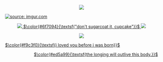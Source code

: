 <p align="center">
 <img src="https://images-wixmp-ed30a86b8c4ca887773594c2.wixmp.com/f/cf2836cb-5893-4a6c-b156-5a89d94fc721/dd2w0ap-0bc310d5-bacd-4355-95cd-76d7439cb656.gif?token=eyJ0eXAiOiJKV1QiLCJhbGciOiJIUzI1NiJ9.eyJzdWIiOiJ1cm46YXBwOjdlMGQxODg5ODIyNjQzNzNhNWYwZDQxNWVhMGQyNmUwIiwiaXNzIjoidXJuOmFwcDo3ZTBkMTg4OTgyMjY0MzczYTVmMGQ0MTVlYTBkMjZlMCIsIm9iaiI6W1t7InBhdGgiOiJcL2ZcL2NmMjgzNmNiLTU4OTMtNGE2Yy1iMTU2LTVhODlkOTRmYzcyMVwvZGQydzBhcC0wYmMzMTBkNS1iYWNkLTQzNTUtOTVjZC03NmQ3NDM5Y2I2NTYuZ2lmIn1dXSwiYXVkIjpbInVybjpzZXJ2aWNlOmZpbGUuZG93bmxvYWQiXX0.1K_G6IOvy0C-Gvg2wHnknHu2A6c2aPz_VcDRxmfEy4Q"/>
</p>

<a href="https://imgur.com/onONGCY"><img src="https://i.imgur.com/onONGCY.jpg" title="source: imgur.com" />
</p>
<p align="center">
<img src="https://images-wixmp-ed30a86b8c4ca887773594c2.wixmp.com/f/cf2836cb-5893-4a6c-b156-5a89d94fc721/dcajw75-99774a60-d3a9-46b2-9305-beaecb70b8de.gif?token=eyJ0eXAiOiJKV1QiLCJhbGciOiJIUzI1NiJ9.eyJzdWIiOiJ1cm46YXBwOjdlMGQxODg5ODIyNjQzNzNhNWYwZDQxNWVhMGQyNmUwIiwiaXNzIjoidXJuOmFwcDo3ZTBkMTg4OTgyMjY0MzczYTVmMGQ0MTVlYTBkMjZlMCIsIm9iaiI6W1t7InBhdGgiOiJcL2ZcL2NmMjgzNmNiLTU4OTMtNGE2Yy1iMTU2LTVhODlkOTRmYzcyMVwvZGNhanc3NS05OTc3NGE2MC1kM2E5LTQ2YjItOTMwNS1iZWFlY2I3MGI4ZGUuZ2lmIn1dXSwiYXVkIjpbInVybjpzZXJ2aWNlOmZpbGUuZG93bmxvYWQiXX0.BYbYCmas43SNsPluj2NOmjLpfWxMfZ4QwIZadpwizHs" />
$\color{#6f7094}{\textsf{"don't sugarcoat it, cupcake"}}$
<img src="https://images-wixmp-ed30a86b8c4ca887773594c2.wixmp.com/f/cf2836cb-5893-4a6c-b156-5a89d94fc721/dcajw75-99774a60-d3a9-46b2-9305-beaecb70b8de.gif?token=eyJ0eXAiOiJKV1QiLCJhbGciOiJIUzI1NiJ9.eyJzdWIiOiJ1cm46YXBwOjdlMGQxODg5ODIyNjQzNzNhNWYwZDQxNWVhMGQyNmUwIiwiaXNzIjoidXJuOmFwcDo3ZTBkMTg4OTgyMjY0MzczYTVmMGQ0MTVlYTBkMjZlMCIsIm9iaiI6W1t7InBhdGgiOiJcL2ZcL2NmMjgzNmNiLTU4OTMtNGE2Yy1iMTU2LTVhODlkOTRmYzcyMVwvZGNhanc3NS05OTc3NGE2MC1kM2E5LTQ2YjItOTMwNS1iZWFlY2I3MGI4ZGUuZ2lmIn1dXSwiYXVkIjpbInVybjpzZXJ2aWNlOmZpbGUuZG93bmxvYWQiXX0.BYbYCmas43SNsPluj2NOmjLpfWxMfZ4QwIZadpwizHs" />
<p align="center">
<img src="https://images-wixmp-ed30a86b8c4ca887773594c2.wixmp.com/f/cf2836cb-5893-4a6c-b156-5a89d94fc721/db9wv7x-441eb595-dd94-4fc7-9547-f993843d2de8.gif?token=eyJ0eXAiOiJKV1QiLCJhbGciOiJIUzI1NiJ9.eyJzdWIiOiJ1cm46YXBwOjdlMGQxODg5ODIyNjQzNzNhNWYwZDQxNWVhMGQyNmUwIiwiaXNzIjoidXJuOmFwcDo3ZTBkMTg4OTgyMjY0MzczYTVmMGQ0MTVlYTBkMjZlMCIsIm9iaiI6W1t7InBhdGgiOiJcL2ZcL2NmMjgzNmNiLTU4OTMtNGE2Yy1iMTU2LTVhODlkOTRmYzcyMVwvZGI5d3Y3eC00NDFlYjU5NS1kZDk0LTRmYzctOTU0Ny1mOTkzODQzZDJkZTguZ2lmIn1dXSwiYXVkIjpbInVybjpzZXJ2aWNlOmZpbGUuZG93bmxvYWQiXX0.1dJ5QzulR2nhVPsrj1_EvMr7w2bXxLP0J_FiQ4BeIWo"/>
<p align="center">

<p align="left">
$\color{#f9c3f0}{\textsf{i loved you before i was born}}$
<p align="right">
$\color{#ed5a99}{\textsf{the longing will outlive this body.}}$
  </p>
